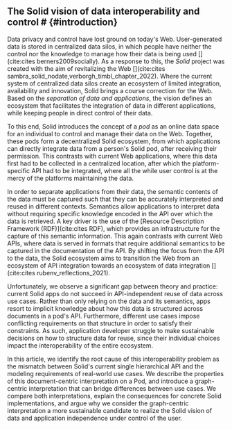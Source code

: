 ## The Solid vision of data interoperability and control # {#introduction}
<!-- Introduction of Solid -->
Data privacy and control have lost ground on today's Web.
User-generated data is stored in centralized data silos,
in which people have neither the control nor the knowledge to manage how their data is being used [](cite:cites berners2009socially).
As a response to this, the _Solid_ project was created with the aim of revitalizing the Web [](cite:cites sambra_solid_nodate,verborgh_timbl_chapter_2022).
Where the current system of centralized data silos create an ecosystem of limited integration, availability and innovation,
Solid brings a course correction for the Web.
Based on the _separation of data and applications_,
the vision defines an ecosystem that facilitates the integration of data in different applications, while keeping people in direct control of their data.

<!-- the Solid pod -->
To this end,
Solid introduces the concept of a _pod_
as an online data space for an individual to control and manage their data on the Web.
Together, these pods form a decentralized Solid ecosystem,
from which applications can directly integrate data from a person's Solid pod,
after receiving their permission.
This contrasts with current Web applications, where
this data first had to be collected in a centralized location,
after which the platform-specific API had to be integrated,
where all the while user control is at the mercy of the platforms maintaining the data. 

<!-- key for achieving requirement: capture semantics in the data -->
In order to separate applications from their data,
the semantic contents of the data must be captured
such that they can be accurately interpreted and reused in different contexts.
Semantics allow applications to interpret data without 
requiring specific knowledge encoded in the API over which the data is retrieved.
A key driver is the use of the [Resource Description Framework (RDF)](cite:cites RDF),
which provides an infrastructure for the capture of this semantic information.
This again contrasts with current Web APIs,
where data is served in formats that require additional semantics to be captured in the documentation of the API.
By shifting the focus from the API to the data,
the Solid ecosystem aims to transition the Web
from an ecosystem of API integration towards
an ecosystem of data integration [](cite:cites rubenv_reflections_2021).

<!-- The problem: no API-independence -->
Unfortunately, we observe a significant gap between theory and practice:
current Solid apps do not succeed in API-independent reuse of data
across use cases.
Rather than only relying on the data and its semantics,
apps resort to implicit knowledge
about how this data is structured across documents in a pod's API.
Furthermore,
different use cases impose conflicting requirements
on that structure in order to satisfy their constraints.
As such,
application developer struggle to make sustainable decisions
on how to structure data for reuse,
since their individual choices impact the interoperability of the entire ecosystem.

<!-- Article purpose -->
In this article,
we identify the root cause of this interoperability problem
as the mismatch between Solid's current single hierarchical API
and the modeling requirements of real-world use cases.
We describe the properties of this document-centric interpretation on a Pod,
and introduce a graph-centric interpretation
that can bridge differences between use cases.
We compare both interpretations,
explain the consequences for concrete Solid implementations,
and argue why we consider the graph-centric interpretation
a more sustainable candidate to realize the Solid vision
of data and application independence under control of the user.
